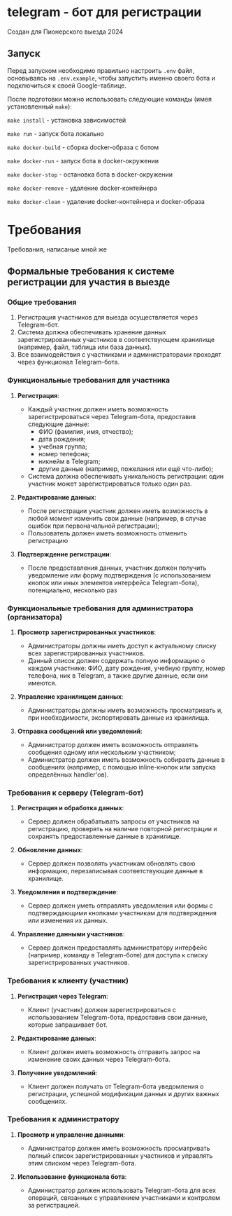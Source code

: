 # telegram - бот для регистрации

Создан для Пионерского выезда 2024

## Запуск

Перед запуском необходимо правильно настроить `.env` файл, основываясь на `.env.example`, чтобы запустить именно своего бота и подключиться к своей Google-таблице.

После подготовки можно использовать следующие команды (имея установленный `make`):

`make install` - установка зависимостей

`make run` - запуск бота локально

`make docker-build` - сборка docker-образа с ботом

`make docker-run` - запуск бота в docker-окружении

`make docker-stop` - остановка бота в docker-окружении

`make docker-remove` - удаление docker-контейнера

`make docker-clean` - удаление docker-контейнера и docker-образа

# Требования

Требования, написаные мной же

## Формальные требования к системе регистрации для участия в выезде

### Общие требования
1. Регистрация участников для выезда осуществляется через Telegram-бот.
2. Система должна обеспечивать хранение данных зарегистрированных участников в соответствующем хранилище (например, файл, таблица или база данных).
3. Все взаимодействия с участниками и администраторами проходят через функционал Telegram-бота.

### Функциональные требования для участника
1. **Регистрация**:
   - Каждый участник должен иметь возможность зарегистрироваться через Telegram-бота, предоставив следующие данные:
     - ФИО (фамилия, имя, отчество);
     - дата рождения;
     - учебная группа;
     - номер телефона;
     - никнейм в Telegram;
     - другие данные (например, пожелания или ещё что-либо);
   - Система должна обеспечивать уникальность регистрации: один участник может зарегистрироваться только один раз.

2. **Редактирование данных**:
   - После регистрации участник должен иметь возможность в любой момент изменить свои данные (например, в случае ошибок при первоначальной регистрации);
   - Пользователь должен иметь возможность отменить регистрацию

3. **Подтверждение регистрации**:
   - После предоставления данных, участник должен получить уведомление или форму подтверждения (с использованием кнопок или иных элементов интерфейса Telegram-бота), потенциально, несколько раз

### Функциональные требования для администратора (организатора)
1. **Просмотр зарегистрированных участников**:
   - Администраторы должны иметь доступ к актуальному списку всех зарегистрированных участников.
   - Данный список должен содержать полную информацию о каждом участнике: ФИО, дату рождения, учебную группу, номер телефона, ник в Telegram, а также другие данные, если они имеются.

2. **Управление хранилищем данных**:
   - Администраторы должны иметь возможность просматривать и, при необходимости, экспортировать данные из хранилища.

3. **Отправка сообщений или уведомлений**:
   - Администратор должен иметь возможность отправлять сообщения одному или нескольким участником;
   - Администратор должен иметь возможность собираеть данные в сообщениях (например, с помощью inline-кнопок или запуска определённых handler'ов).

### Требования к серверу (Telegram-бот)
1. **Регистрация и обработка данных**:
   - Сервер должен обрабатывать запросы от участников на регистрацию, проверять на наличие повторной регистрации и сохранять предоставленные данные в хранилище.

2. **Обновление данных**:
   - Сервер должен позволять участникам обновлять свою информацию, перезаписывая соответствующие данные в хранилище.

3. **Уведомления и подтверждение**:
   - Сервер должен уметь отправлять уведомления или формы с подтверждающими кнопками участникам для подтверждения или изменения их данных.

4. **Управление данными участников**:
   - Сервер должен предоставлять администратору интерфейс (например, команду в Telegram-боте) для доступа к списку зарегистрированных участников.

### Требования к клиенту (участник)
1. **Регистрация через Telegram**:
   - Клиент (участник) должен зарегистрироваться с использованием Telegram-бота, предоставив свои данные, которые запрашивает бот.

2. **Редактирование данных**:
   - Клиент должен иметь возможность отправить запрос на изменение своих данных через Telegram-бота.

3. **Получение уведомлений**:
   - Клиент должен получать от Telegram-бота уведомления о регистрации, успешной модификации данных и других важных сообщениях.

### Требования к администратору
1. **Просмотр и управление данными**:
   - Администратор должен иметь возможность просматривать полный список зарегистрированных участников и управлять этим списком через Telegram-бота.

2. **Использование функционала бота**:
   - Администратор должен использовать Telegram-бота для всех операций, связанных с управлением участниками и контролем за регистрацией.
